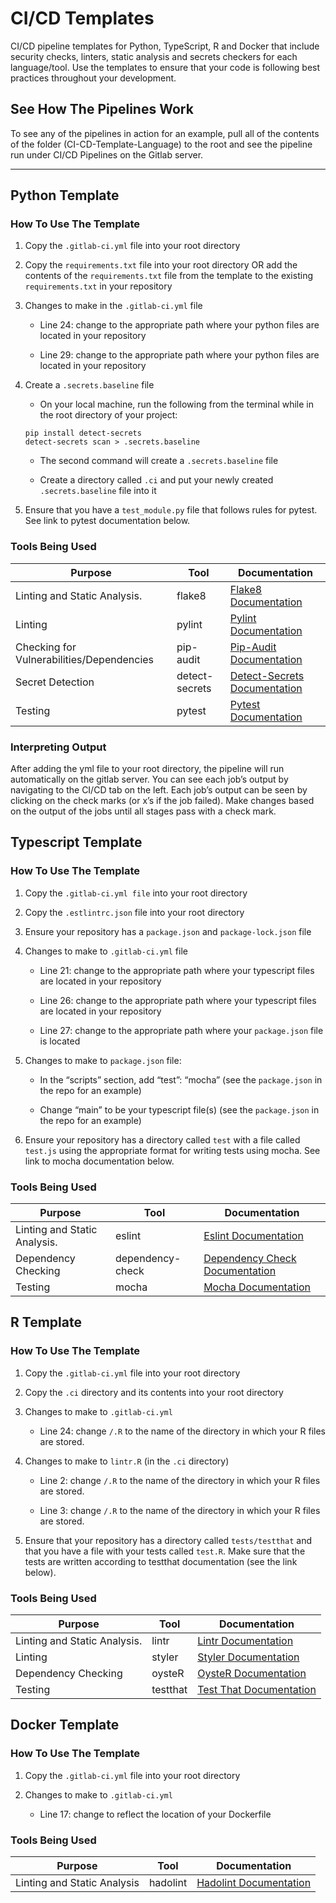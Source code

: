 # CI/CD Templates

CI/CD pipeline templates for Python, TypeScript, R and Docker that include security checks, linters, static analysis and secrets checkers for each language/tool. Use the templates to ensure that your code is following best practices throughout your development.

## See How The Pipelines Work 

To see any of the pipelines in action for an example, pull all of the contents of the folder (CI-CD-Template-Language) to the root and see the pipeline run under CI/CD Pipelines on the Gitlab server.

---

## Python Template

### How To Use The Template

1.   Copy the `.gitlab-ci.yml` file into your root directory
    
2.   Copy the `requirements.txt` file into your root directory OR add the contents of the `requirements.txt` file from the template to the existing `requirements.txt` in your repository
    
3.   Changes to make in the `.gitlab-ci.yml` file

      * Line 24: change to the appropriate path where your python files are located in your repository

      * Line 29: change to the appropriate path where your python files are located in your repository

    
4.	Create a `.secrets.baseline` file

	-	On your local machine, run the following from the terminal while in the root directory of your project: 
	```
	pip install detect-secrets 
	detect-secrets scan > .secrets.baseline
	```

	-	The second command will create a `.secrets.baseline` file

	-	Create a directory called `.ci` and put your newly created `.secrets.baseline` file into it


5.   Ensure that you have a `test_module.py` file that follows rules for pytest. See link to pytest documentation below.

### Tools Being Used
|Purpose                                  |Tool                           |Documentation                         |
|-----------------------------------------|-------------------------------|-----------------------------|
|Linting and Static Analysis.             |flake8                         |[Flake8 Documentation](https://flake8.pycqa.org/en/latest/)            |
|Linting                                  |pylint                         |[Pylint Documentation](https://pylint.pycqa.org/en/latest/user_guide/index.html)            |
|Checking for Vulnerabilities/Dependencies|pip-audit                      |[Pip-Audit Documentation](https://pypi.org/project/pip-audit/)|
|Secret Detection                         |detect-secrets                 |[Detect-Secrets Documentation](https://github.com/Yelp/detect-secrets)                             |
|Testing                                  |pytest                         |[Pytest Documentation](https://docs.pytest.org/en/7.0.x/how-to/index.html#how-to)                             |

### Interpreting Output
After adding the yml file to your root directory, the pipeline will run automatically on the gitlab server. You can see each job’s output by navigating to the CI/CD tab on the left. Each job’s output can be seen by clicking on the check marks (or x’s if the job failed). Make changes based on the output of the jobs until all stages pass with a check mark.

## Typescript Template

### How To Use The Template
1.   Copy the `.gitlab-ci.yml file` into your root directory
    
2.   Copy the `.estlintrc.json` file into your root directory
    
3.   Ensure your repository has a `package.json` and `package-lock.json` file
    
4.   Changes to make to `.gitlab-ci.yml` file
    

      -   Line 21: change to the appropriate path where your typescript files are located in your repository
    
      -   Line 26: change to the appropriate path where your typescript files are located in your repository
    
      -   Line 27: change to the appropriate path where your `package.json` file is located
    

5.   Changes to make to `package.json` file:
    

      -   In the “scripts” section, add “test”: “mocha” (see the `package.json` in the repo for an example)
    

      -   Change “main” to be your typescript file(s) (see the `package.json` in the repo for an example)
    

6.   Ensure your repository has a directory called `test` with a file called `test.js` using the appropriate format for writing tests using mocha. See link to mocha documentation below.

### Tools Being Used

|Purpose                                  |Tool                           |Documentation                         |
|-----------------------------------------|-------------------------------|-----------------------------|
|Linting and Static Analysis.             |eslint                         |[Eslint Documentation](https://github.com/eslint/eslint)            |
|Dependency Checking                      |dependency-check               |[Dependency Check Documentation](https://github.com/dependency-check-team/dependency-check)|
|Testing                                  |mocha                          |[Mocha Documentation](https://mochajs.org/)                             |

## R Template

### How To Use The Template
1.   Copy the `.gitlab-ci.yml` file into your root directory

2.   Copy the `.ci` directory and its contents into your root directory
    
3.   Changes to make to `.gitlab-ci.yml`
    

      -   Line 24: change `/.R` to the name of the directory in which your R files are stored.

4.   Changes to make to `lintr.R` (in the `.ci` directory)

      -   Line 2: change `/.R` to the name of the directory in which your R files are stored.

      -   Line 3: change `/.R` to the name of the directory in which your R files are stored.

5.   Ensure that your repository has a directory called `tests/testthat` and that you have a file with your tests called `test.R`. Make sure that the tests are written according to testthat documentation (see the link below).

### Tools Being Used

|Purpose                                  |Tool                           |Documentation                         |
|-----------------------------------------|-------------------------------|-----------------------------|
|Linting and Static Analysis.             |lintr                          |[Lintr Documentation](https://github.com/r-lib/lintr)            |
|Linting                                  |styler                         |[Styler Documentation](https://github.com/r-lib/styler)            |
|Dependency Checking                      |oysteR                         |[OysteR Documentation](https://github.com/sonatype-nexus-community/oysteR)|
|Testing                                  |testthat                       |[Test That Documentation](https://testthat.r-lib.org/)                             |

## Docker Template

### How To Use The Template

1.   Copy the `.gitlab-ci.yml` file into your root directory

2.   Changes to make to `.gitlab-ci.yml`

      -   Line 17: change to reflect the location of your Dockerfile

### Tools Being Used

|Purpose                                  |Tool                           |Documentation                         |
|-----------------------------------------|-------------------------------|-----------------------------|
|Linting and Static Analysis              |hadolint                       |[Hadolint Documentation](https://github.com/r-lib/lintr)            |
